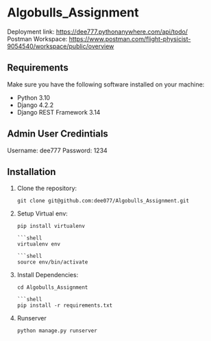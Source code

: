 # Algobulls_Assignment

Deployment link: https://dee777.pythonanywhere.com/api/todo/ <br/>
Postman Workspace: https://www.postman.com/flight-physicist-9054540/workspace/public/overview

## Requirements

Make sure you have the following software installed on your machine:
- Python 3.10
- Django 4.2.2
- Django REST Framework 3.14

## Admin User Credintials

Username: dee777
Password: 1234

## Installation

1. Clone the repository:

   ```shell
   git clone git@github.com:dee077/Algobulls_Assignment.git

2. Setup Virtual env:

   ```shell
   pip install virtualenv

   ```shell
   virtualenv env 

   ```shell
   source env/bin/activate  

3. Install Dependencies:

   ```shell
   cd Algobulls_Assignment

   ```shell
   pip install -r requirements.txt

4. Runserver

   ```shell
   python manage.py runserver
